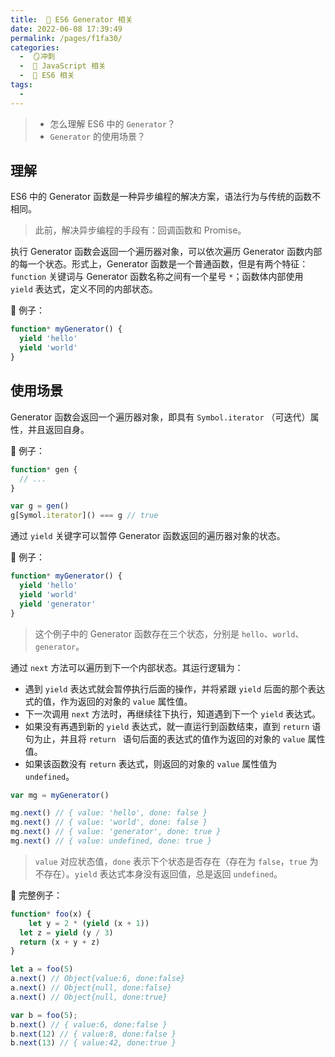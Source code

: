 ```yaml
---
title:  🍏 ES6 Generator 相关
date: 2022-06-08 17:39:49
permalink: /pages/f1fa30/
categories:
  -  🪞冲刺
  -  🗾 JavaScript 相关
  -  🍎 ES6 相关
tags:
  - 
---
```


> + 怎么理解 ES6 中的 `Generator`？
> + `Generator` 的使用场景？



## 理解

ES6 中的 Generator 函数是一种异步编程的解决方案，语法行为与传统的函数不相同。

>  此前，解决异步编程的手段有：回调函数和 Promise。



执行 Generator 函数会返回一个遍历器对象，可以依次遍历 Generator 函数内部的每一个状态。形式上，Generator 函数是一个普通函数，但是有两个特征：`function` 关键词与 Generator 函数名称之间有一个星号 `*`；函数体内部使用 `yield` 表达式，定义不同的内部状态。

🌰 例子：
```js
function* myGenerator() {
  yield 'hello'
  yield 'world'
}
```



## 使用场景

Generator 函数会返回一个遍历器对象，即具有 `Symbol.iterator` （可迭代）属性，并且返回自身。

🌰 例子：

```js
function* gen {
  // ...
}

var g = gen()
g[Symol.iterator]() === g // true
```



通过 `yield` 关键字可以暂停 Generator 函数返回的遍历器对象的状态。

🌰 例子：
```js
function* myGenerator() {
  yield 'hello'
  yield 'world'
  yield 'generator'
}
```

> 这个例子中的 Generator 函数存在三个状态，分别是 `hello`、`world`、`generator`。

通过 `next` 方法可以遍历到下一个内部状态。其运行逻辑为：

+ 遇到 `yield` 表达式就会暂停执行后面的操作，并将紧跟 `yield` 后面的那个表达式的值，作为返回的对象的 `value` 属性值。
+ 下一次调用 `next` 方法时，再继续往下执行，知道遇到下一个 `yield` 表达式。
+ 如果没有再遇到新的 `yield` 表达式，就一直运行到函数结束，直到 `return` 语句为止，并且将 `return ` 语句后面的表达式的值作为返回的对象的 `value` 属性值。
+ 如果该函数没有 `return` 表达式，则返回的对象的 `value` 属性值为 `undefined`。

```js
var mg = myGenerator()

mg.next() // { value: 'hello', done: false }
mg.next() // { value: 'world', done: false }
mg.next() // { value: 'generator', done: true }
mg.next() // { value: undefined, done: true }
```

> `value` 对应状态值，`done` 表示下个状态是否存在（存在为 `false`，`true` 为不存在）。`yield` 表达式本身没有返回值，总是返回 `undefined`。



🌰 完整例子：

```js
function* foo(x) {
 	let y = 2 * (yield (x + 1))
  let z = yield (y / 3)
  return (x + y + z)
}

let a = foo(5)
a.next() // Object{value:6, done:false}
a.next() // Object{null, done:false}
a.next() // Object{null, done:true}

var b = foo(5);
b.next() // { value:6, done:false }
b.next(12) // { value:8, done:false }
b.next(13) // { value:42, done:true }
```





